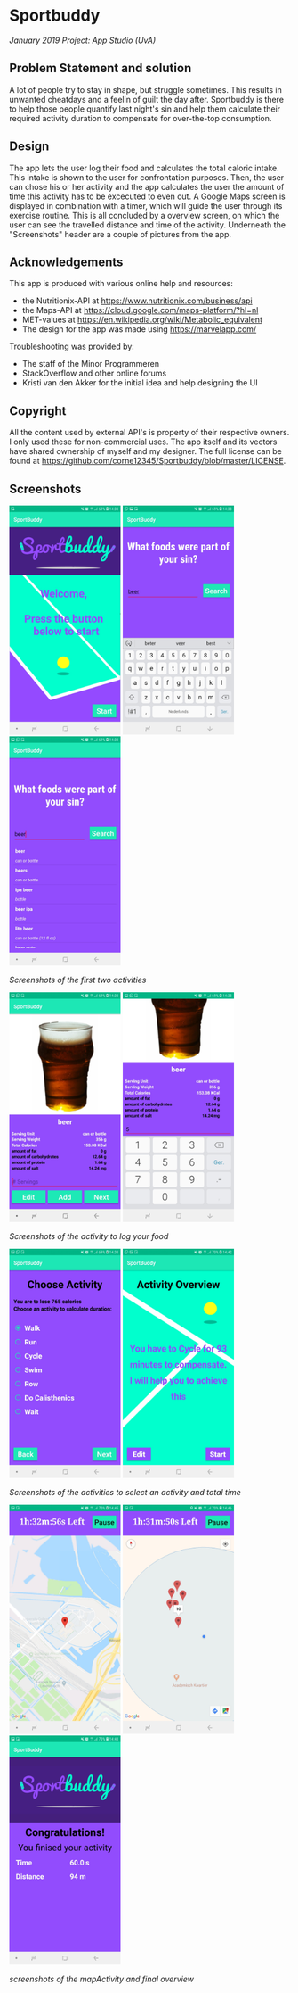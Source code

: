 # Sportbuddy
*January 2019 Project: App Studio (UvA)*

## Problem Statement and solution
A lot of people try to stay in shape, but struggle sometimes. This results in unwanted cheatdays and a feelin of guilt the day after. Sportbuddy is there to help those people quantify last night's sin and help them calculate their required activity duration to compensate for over-the-top consumption.

## Design
The app lets the user log their food and calculates the total caloric intake. This intake is shown to the user for confrontation purposes. Then, the user can chose his or her activity and the app calculates the user the amount of time this activity has to be excecuted to even out. 
A Google Maps screen is displayed in combination with a timer, which will guide the user through its exercise routine. This is all concluded by a overview screen, on which the user can see the travelled distance and time of the activity.
Underneath the "Screenshots" header are a couple of pictures from the app.

## Acknowledgements
This app is produced with various online help and resources:
* the Nutritionix-API at https://www.nutritionix.com/business/api
* the Maps-API at https://cloud.google.com/maps-platform/?hl=nl
* MET-values at https://en.wikipedia.org/wiki/Metabolic_equivalent
* The design for the app was made using https://marvelapp.com/

Troubleshooting was provided by:
* The staff of the Minor Programmeren
* StackOverflow and other online forums
* Kristi van den Akker for the initial idea and help designing the UI

## Copyright
All the content used by external API's is property of their respective owners. I only used these for non-commercial uses.
The app itself and its vectors have shared ownership of myself and my designer. 
The full license can be found at https://github.com/corne12345/Sportbuddy/blob/master/LICENSE.


## Screenshots
<img src="https://github.com/corne12345/Sportbuddy/blob/master/doc/final/Screenshot_20190130-143815_SportBuddy.jpg" alt="drawing" width="200"/>  <img src="https://github.com/corne12345/Sportbuddy/blob/master/doc/final/Screenshot_20190130-143824_SportBuddy.jpg" alt="drawing" width="200"/>  <img src="https://github.com/corne12345/Sportbuddy/blob/master/doc/final/Screenshot_20190130-143832_SportBuddy.jpg" alt="drawing" width="200"/>

*Screenshots of the first two activities*

<img src="https://github.com/corne12345/Sportbuddy/blob/master/doc/final/Screenshot_20190130-143841_SportBuddy.jpg" alt="drawing" width="200"/>  <img src="https://github.com/corne12345/Sportbuddy/blob/master/doc/final/Screenshot_20190130-143846_SportBuddy.jpg" alt="drawing" width="200"/>

*Screenshots of the activity to log your food*

<img src="https://github.com/corne12345/Sportbuddy/blob/master/doc/final/Screenshot_20190130-143855_SportBuddy.jpg" alt="drawing" width="200"/>  <img src="https://github.com/corne12345/Sportbuddy/blob/master/doc/final/Screenshot_20190130-144214_SportBuddy.jpg" alt="drawing" width="200"/>

*Screenshots of the activities to select an activity and total time*

<img src="https://github.com/corne12345/Sportbuddy/blob/master/doc/final/Screenshot_20190130-144515_SportBuddy.jpg" alt="drawing" width="200"/>  <img src="https://github.com/corne12345/Sportbuddy/blob/master/doc/final/Screenshot_20190130-144621_SportBuddy.jpg" alt="drawing" width="200"/>  <img src="https://github.com/corne12345/Sportbuddy/blob/master/doc/final/Screenshot_20190130-144832_SportBuddy.jpg" alt="drawing" width="200"/>

*screenshots of the mapActivity and final overview* 







